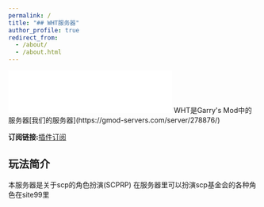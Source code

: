 ```yaml
---
permalink: /
title: "## WHT服务器"
author_profile: true
redirect_from: 
  - /about/
  - /about.html
---
```


<iframe frameborder="no" border="0" marginwidth="0" marginheight="0" width=330 height=86 src="//music.163.com/outchain/player?type=2&id=386830&auto=1&height=66"></iframe>
WHT是Garry's Mod中的服务器[我们的服务器](https://gmod-servers.com/server/278876/)

**订阅链接:**[插件订阅](https://steamcommunity.com/sharedfiles/filedetails/?id=3239222710)

## 玩法简介

本服务器是关于scp的角色扮演(SCPRP)
在服务器里可以扮演scp基金会的各种角色在site99里
